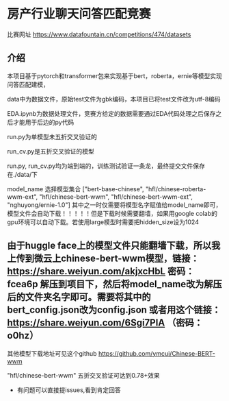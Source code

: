 # 房产行业聊天问答匹配竞赛
比赛网址 https://www.datafountain.cn/competitions/474/datasets
## 介绍
本项目基于pytorch和transformer包来实现基于bert，roberta，ernie等模型实现问答匹配建模， 

data中为数据文件，原始test文件为gbk编码，本项目已将test文件改为utf-8编码  

EDA.ipynb为数据处理文件，竞赛方给定的数据需要通过EDA代码处理之后保存之后才能用于后边的py代码  

run.py为单模型未五折交叉验证的  

run_cv.py是五折交叉验证的模型   

run.py, run_cv.py均为端到端的，训练测试验证一条龙，最终提交文件保存在./data/下

model_name 选择模型集合 ["bert-base-chinese", "hfl/chinese-roberta-wwm-ext", "hfl/chinese-bert-wwm", "hfl/chinese-bert-wwm-ext", "nghuyong/ernie-1.0"] 其中之一时仅需要将模型名字赋值给model_name即可，模型文件会自动下载！！！！！但是下载时候需要翻墙，如果用google colab的gpu环境可以自动下载。若使用large模型时需要把hidden_size设为1024   

## 由于huggle face上的模型文件只能翻墙下载，所以我上传到微云上chinese-bert-wwm模型，链接：https://share.weiyun.com/akjxcHbL 密码：fcea6p  解压到项目下，然后将model_name改为解压后的文件夹名字即可。需要将其中的bert_config.json改为config.json 或者用这个链接： https://share.weiyun.com/6Sgi7PIA （密码：o0hz）

其他模型下载地址可见这个github https://github.com/ymcui/Chinese-BERT-wwm
 
"hfl/chinese-bert-wwm" 五折交叉验证可达到0.78+效果


- 有问题可以直接提issues,看到肯定回答




